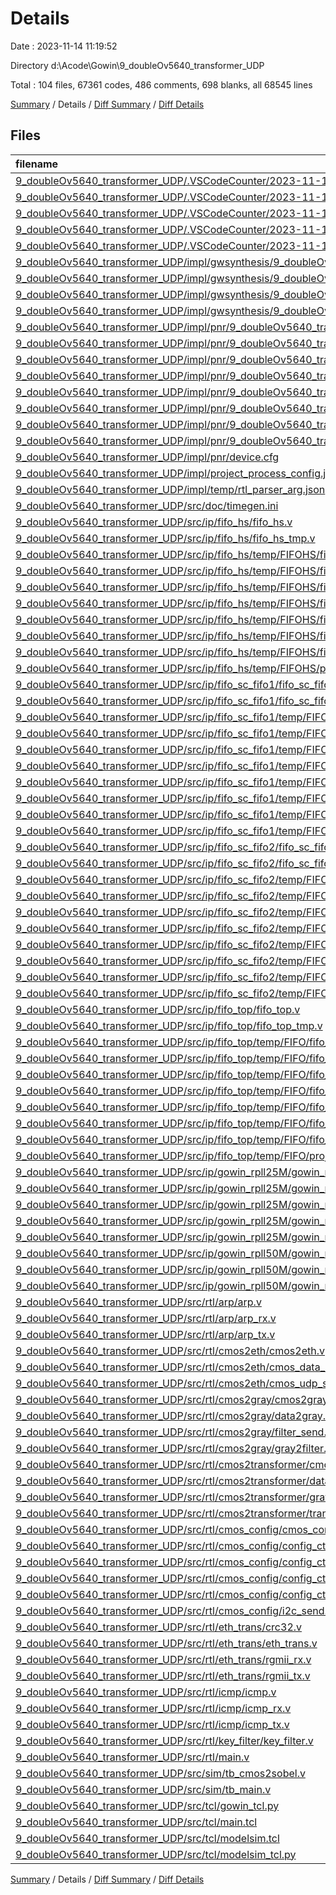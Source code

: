 # Details

Date : 2023-11-14 11:19:52

Directory d:\\Acode\\Gowin\\9_doubleOv5640_transformer_UDP

Total : 104 files,  67361 codes, 486 comments, 698 blanks, all 68545 lines

[Summary](results.md) / Details / [Diff Summary](diff.md) / [Diff Details](diff-details.md)

## Files
| filename | language | code | comment | blank | total |
| :--- | :--- | ---: | ---: | ---: | ---: |
| [9_doubleOv5640_transformer_UDP/.VSCodeCounter/2023-11-13_18-00-02/details.md](/9_doubleOv5640_transformer_UDP/.VSCodeCounter/2023-11-13_18-00-02/details.md) | Markdown | 108 | 0 | 6 | 114 |
| [9_doubleOv5640_transformer_UDP/.VSCodeCounter/2023-11-13_18-00-02/diff-details.md](/9_doubleOv5640_transformer_UDP/.VSCodeCounter/2023-11-13_18-00-02/diff-details.md) | Markdown | 9 | 0 | 6 | 15 |
| [9_doubleOv5640_transformer_UDP/.VSCodeCounter/2023-11-13_18-00-02/diff.md](/9_doubleOv5640_transformer_UDP/.VSCodeCounter/2023-11-13_18-00-02/diff.md) | Markdown | 12 | 0 | 7 | 19 |
| [9_doubleOv5640_transformer_UDP/.VSCodeCounter/2023-11-13_18-00-02/results.json](/9_doubleOv5640_transformer_UDP/.VSCodeCounter/2023-11-13_18-00-02/results.json) | JSON | 1 | 0 | 0 | 1 |
| [9_doubleOv5640_transformer_UDP/.VSCodeCounter/2023-11-13_18-00-02/results.md](/9_doubleOv5640_transformer_UDP/.VSCodeCounter/2023-11-13_18-00-02/results.md) | Markdown | 61 | 0 | 7 | 68 |
| [9_doubleOv5640_transformer_UDP/impl/gwsynthesis/9_doubleOv5640_transformer_UDP.log](/9_doubleOv5640_transformer_UDP/impl/gwsynthesis/9_doubleOv5640_transformer_UDP.log) | Log | 161 | 0 | 1 | 162 |
| [9_doubleOv5640_transformer_UDP/impl/gwsynthesis/9_doubleOv5640_transformer_UDP_syn.rpt.html](/9_doubleOv5640_transformer_UDP/impl/gwsynthesis/9_doubleOv5640_transformer_UDP_syn.rpt.html) | HTML | 4,399 | 0 | 1 | 4,400 |
| [9_doubleOv5640_transformer_UDP/impl/gwsynthesis/9_doubleOv5640_transformer_UDP_syn_resource.html](/9_doubleOv5640_transformer_UDP/impl/gwsynthesis/9_doubleOv5640_transformer_UDP_syn_resource.html) | HTML | 431 | 0 | 1 | 432 |
| [9_doubleOv5640_transformer_UDP/impl/gwsynthesis/9_doubleOv5640_transformer_UDP_syn_rsc.xml](/9_doubleOv5640_transformer_UDP/impl/gwsynthesis/9_doubleOv5640_transformer_UDP_syn_rsc.xml) | XML | 62 | 0 | 1 | 63 |
| [9_doubleOv5640_transformer_UDP/impl/pnr/9_doubleOv5640_transformer_UDP.fs](/9_doubleOv5640_transformer_UDP/impl/pnr/9_doubleOv5640_transformer_UDP.fs) | F# | 2,126 | 20 | 1 | 2,147 |
| [9_doubleOv5640_transformer_UDP/impl/pnr/9_doubleOv5640_transformer_UDP.log](/9_doubleOv5640_transformer_UDP/impl/pnr/9_doubleOv5640_transformer_UDP.log) | Log | 31 | 0 | 2 | 33 |
| [9_doubleOv5640_transformer_UDP/impl/pnr/9_doubleOv5640_transformer_UDP.pin.html](/9_doubleOv5640_transformer_UDP/impl/pnr/9_doubleOv5640_transformer_UDP.pin.html) | HTML | 2,972 | 1 | 1 | 2,974 |
| [9_doubleOv5640_transformer_UDP/impl/pnr/9_doubleOv5640_transformer_UDP.power.html](/9_doubleOv5640_transformer_UDP/impl/pnr/9_doubleOv5640_transformer_UDP.power.html) | HTML | 508 | 0 | 1 | 509 |
| [9_doubleOv5640_transformer_UDP/impl/pnr/9_doubleOv5640_transformer_UDP.rpt.html](/9_doubleOv5640_transformer_UDP/impl/pnr/9_doubleOv5640_transformer_UDP.rpt.html) | HTML | 3,266 | 3 | 1 | 3,270 |
| [9_doubleOv5640_transformer_UDP/impl/pnr/9_doubleOv5640_transformer_UDP.tr.html](/9_doubleOv5640_transformer_UDP/impl/pnr/9_doubleOv5640_transformer_UDP.tr.html) | HTML | 10 | 0 | 1 | 11 |
| [9_doubleOv5640_transformer_UDP/impl/pnr/9_doubleOv5640_transformer_UDP_tr_cata.html](/9_doubleOv5640_transformer_UDP/impl/pnr/9_doubleOv5640_transformer_UDP_tr_cata.html) | HTML | 87 | 45 | 1 | 133 |
| [9_doubleOv5640_transformer_UDP/impl/pnr/9_doubleOv5640_transformer_UDP_tr_content.html](/9_doubleOv5640_transformer_UDP/impl/pnr/9_doubleOv5640_transformer_UDP_tr_content.html) | HTML | 39,069 | 0 | 1 | 39,070 |
| [9_doubleOv5640_transformer_UDP/impl/pnr/device.cfg](/9_doubleOv5640_transformer_UDP/impl/pnr/device.cfg) | Properties | 21 | 0 | 1 | 22 |
| [9_doubleOv5640_transformer_UDP/impl/project_process_config.json](/9_doubleOv5640_transformer_UDP/impl/project_process_config.json) | JSON | 104 | 0 | 1 | 105 |
| [9_doubleOv5640_transformer_UDP/impl/temp/rtl_parser_arg.json](/9_doubleOv5640_transformer_UDP/impl/temp/rtl_parser_arg.json) | JSON | 136 | 0 | 1 | 137 |
| [9_doubleOv5640_transformer_UDP/src/doc/timegen.ini](/9_doubleOv5640_transformer_UDP/src/doc/timegen.ini) | Ini | 1 | 0 | 0 | 1 |
| [9_doubleOv5640_transformer_UDP/src/ip/fifo_hs/fifo_hs.v](/9_doubleOv5640_transformer_UDP/src/ip/fifo_hs/fifo_hs.v) | Verilog | 511 | 8 | 4 | 523 |
| [9_doubleOv5640_transformer_UDP/src/ip/fifo_hs/fifo_hs_tmp.v](/9_doubleOv5640_transformer_UDP/src/ip/fifo_hs/fifo_hs_tmp.v) | Verilog | 10 | 11 | 4 | 25 |
| [9_doubleOv5640_transformer_UDP/src/ip/fifo_hs/temp/FIFOHS/fifo_define.v](/9_doubleOv5640_transformer_UDP/src/ip/fifo_hs/temp/FIFOHS/fifo_define.v) | Verilog | 2 | 0 | 1 | 3 |
| [9_doubleOv5640_transformer_UDP/src/ip/fifo_hs/temp/FIFOHS/fifo_hs.log](/9_doubleOv5640_transformer_UDP/src/ip/fifo_hs/temp/FIFOHS/fifo_hs.log) | Log | 44 | 0 | 1 | 45 |
| [9_doubleOv5640_transformer_UDP/src/ip/fifo_hs/temp/FIFOHS/fifo_hs_syn.rpt.html](/9_doubleOv5640_transformer_UDP/src/ip/fifo_hs/temp/FIFOHS/fifo_hs_syn.rpt.html) | HTML | 1,336 | 0 | 1 | 1,337 |
| [9_doubleOv5640_transformer_UDP/src/ip/fifo_hs/temp/FIFOHS/fifo_hs_syn_resource.html](/9_doubleOv5640_transformer_UDP/src/ip/fifo_hs/temp/FIFOHS/fifo_hs_syn_resource.html) | HTML | 44 | 0 | 1 | 45 |
| [9_doubleOv5640_transformer_UDP/src/ip/fifo_hs/temp/FIFOHS/fifo_hs_syn_rsc.xml](/9_doubleOv5640_transformer_UDP/src/ip/fifo_hs/temp/FIFOHS/fifo_hs_syn_rsc.xml) | XML | 2 | 0 | 1 | 3 |
| [9_doubleOv5640_transformer_UDP/src/ip/fifo_hs/temp/FIFOHS/fifo_hs_tmp.v](/9_doubleOv5640_transformer_UDP/src/ip/fifo_hs/temp/FIFOHS/fifo_hs_tmp.v) | Verilog | 10 | 11 | 4 | 25 |
| [9_doubleOv5640_transformer_UDP/src/ip/fifo_hs/temp/FIFOHS/fifo_parameter.v](/9_doubleOv5640_transformer_UDP/src/ip/fifo_hs/temp/FIFOHS/fifo_parameter.v) | Verilog | 6 | 0 | 1 | 7 |
| [9_doubleOv5640_transformer_UDP/src/ip/fifo_hs/temp/FIFOHS/project.ini](/9_doubleOv5640_transformer_UDP/src/ip/fifo_hs/temp/FIFOHS/project.ini) | Ini | 1 | 0 | 0 | 1 |
| [9_doubleOv5640_transformer_UDP/src/ip/fifo_sc_fifo1/fifo_sc_fifo1.v](/9_doubleOv5640_transformer_UDP/src/ip/fifo_sc_fifo1/fifo_sc_fifo1.v) | Verilog | 331 | 10 | 4 | 345 |
| [9_doubleOv5640_transformer_UDP/src/ip/fifo_sc_fifo1/fifo_sc_fifo1_tmp.v](/9_doubleOv5640_transformer_UDP/src/ip/fifo_sc_fifo1/fifo_sc_fifo1_tmp.v) | Verilog | 10 | 11 | 4 | 25 |
| [9_doubleOv5640_transformer_UDP/src/ip/fifo_sc_fifo1/temp/FIFO_SC/fifo_sc_define.v](/9_doubleOv5640_transformer_UDP/src/ip/fifo_sc_fifo1/temp/FIFO_SC/fifo_sc_define.v) | Verilog | 3 | 0 | 1 | 4 |
| [9_doubleOv5640_transformer_UDP/src/ip/fifo_sc_fifo1/temp/FIFO_SC/fifo_sc_fifo1.log](/9_doubleOv5640_transformer_UDP/src/ip/fifo_sc_fifo1/temp/FIFO_SC/fifo_sc_fifo1.log) | Log | 44 | 0 | 1 | 45 |
| [9_doubleOv5640_transformer_UDP/src/ip/fifo_sc_fifo1/temp/FIFO_SC/fifo_sc_fifo1_syn.rpt.html](/9_doubleOv5640_transformer_UDP/src/ip/fifo_sc_fifo1/temp/FIFO_SC/fifo_sc_fifo1_syn.rpt.html) | HTML | 1,400 | 0 | 1 | 1,401 |
| [9_doubleOv5640_transformer_UDP/src/ip/fifo_sc_fifo1/temp/FIFO_SC/fifo_sc_fifo1_syn_resource.html](/9_doubleOv5640_transformer_UDP/src/ip/fifo_sc_fifo1/temp/FIFO_SC/fifo_sc_fifo1_syn_resource.html) | HTML | 44 | 0 | 1 | 45 |
| [9_doubleOv5640_transformer_UDP/src/ip/fifo_sc_fifo1/temp/FIFO_SC/fifo_sc_fifo1_syn_rsc.xml](/9_doubleOv5640_transformer_UDP/src/ip/fifo_sc_fifo1/temp/FIFO_SC/fifo_sc_fifo1_syn_rsc.xml) | XML | 2 | 0 | 1 | 3 |
| [9_doubleOv5640_transformer_UDP/src/ip/fifo_sc_fifo1/temp/FIFO_SC/fifo_sc_fifo1_tmp.v](/9_doubleOv5640_transformer_UDP/src/ip/fifo_sc_fifo1/temp/FIFO_SC/fifo_sc_fifo1_tmp.v) | Verilog | 10 | 11 | 4 | 25 |
| [9_doubleOv5640_transformer_UDP/src/ip/fifo_sc_fifo1/temp/FIFO_SC/fifo_sc_parameter.v](/9_doubleOv5640_transformer_UDP/src/ip/fifo_sc_fifo1/temp/FIFO_SC/fifo_sc_parameter.v) | Verilog | 3 | 0 | 1 | 4 |
| [9_doubleOv5640_transformer_UDP/src/ip/fifo_sc_fifo1/temp/FIFO_SC/project.ini](/9_doubleOv5640_transformer_UDP/src/ip/fifo_sc_fifo1/temp/FIFO_SC/project.ini) | Ini | 1 | 0 | 0 | 1 |
| [9_doubleOv5640_transformer_UDP/src/ip/fifo_sc_fifo2/fifo_sc_fifo2.v](/9_doubleOv5640_transformer_UDP/src/ip/fifo_sc_fifo2/fifo_sc_fifo2.v) | Verilog | 331 | 10 | 4 | 345 |
| [9_doubleOv5640_transformer_UDP/src/ip/fifo_sc_fifo2/fifo_sc_fifo2_tmp.v](/9_doubleOv5640_transformer_UDP/src/ip/fifo_sc_fifo2/fifo_sc_fifo2_tmp.v) | Verilog | 10 | 11 | 4 | 25 |
| [9_doubleOv5640_transformer_UDP/src/ip/fifo_sc_fifo2/temp/FIFO_SC/fifo_sc_define.v](/9_doubleOv5640_transformer_UDP/src/ip/fifo_sc_fifo2/temp/FIFO_SC/fifo_sc_define.v) | Verilog | 3 | 0 | 1 | 4 |
| [9_doubleOv5640_transformer_UDP/src/ip/fifo_sc_fifo2/temp/FIFO_SC/fifo_sc_fifo2.log](/9_doubleOv5640_transformer_UDP/src/ip/fifo_sc_fifo2/temp/FIFO_SC/fifo_sc_fifo2.log) | Log | 44 | 0 | 1 | 45 |
| [9_doubleOv5640_transformer_UDP/src/ip/fifo_sc_fifo2/temp/FIFO_SC/fifo_sc_fifo2_syn.rpt.html](/9_doubleOv5640_transformer_UDP/src/ip/fifo_sc_fifo2/temp/FIFO_SC/fifo_sc_fifo2_syn.rpt.html) | HTML | 1,400 | 0 | 1 | 1,401 |
| [9_doubleOv5640_transformer_UDP/src/ip/fifo_sc_fifo2/temp/FIFO_SC/fifo_sc_fifo2_syn_resource.html](/9_doubleOv5640_transformer_UDP/src/ip/fifo_sc_fifo2/temp/FIFO_SC/fifo_sc_fifo2_syn_resource.html) | HTML | 44 | 0 | 1 | 45 |
| [9_doubleOv5640_transformer_UDP/src/ip/fifo_sc_fifo2/temp/FIFO_SC/fifo_sc_fifo2_syn_rsc.xml](/9_doubleOv5640_transformer_UDP/src/ip/fifo_sc_fifo2/temp/FIFO_SC/fifo_sc_fifo2_syn_rsc.xml) | XML | 2 | 0 | 1 | 3 |
| [9_doubleOv5640_transformer_UDP/src/ip/fifo_sc_fifo2/temp/FIFO_SC/fifo_sc_fifo2_tmp.v](/9_doubleOv5640_transformer_UDP/src/ip/fifo_sc_fifo2/temp/FIFO_SC/fifo_sc_fifo2_tmp.v) | Verilog | 10 | 11 | 4 | 25 |
| [9_doubleOv5640_transformer_UDP/src/ip/fifo_sc_fifo2/temp/FIFO_SC/fifo_sc_parameter.v](/9_doubleOv5640_transformer_UDP/src/ip/fifo_sc_fifo2/temp/FIFO_SC/fifo_sc_parameter.v) | Verilog | 3 | 0 | 1 | 4 |
| [9_doubleOv5640_transformer_UDP/src/ip/fifo_sc_fifo2/temp/FIFO_SC/project.ini](/9_doubleOv5640_transformer_UDP/src/ip/fifo_sc_fifo2/temp/FIFO_SC/project.ini) | Ini | 1 | 0 | 0 | 1 |
| [9_doubleOv5640_transformer_UDP/src/ip/fifo_top/fifo_top.v](/9_doubleOv5640_transformer_UDP/src/ip/fifo_top/fifo_top.v) | Verilog | 570 | 10 | 4 | 584 |
| [9_doubleOv5640_transformer_UDP/src/ip/fifo_top/fifo_top_tmp.v](/9_doubleOv5640_transformer_UDP/src/ip/fifo_top/fifo_top_tmp.v) | Verilog | 10 | 11 | 4 | 25 |
| [9_doubleOv5640_transformer_UDP/src/ip/fifo_top/temp/FIFO/fifo_define.v](/9_doubleOv5640_transformer_UDP/src/ip/fifo_top/temp/FIFO/fifo_define.v) | Verilog | 3 | 0 | 1 | 4 |
| [9_doubleOv5640_transformer_UDP/src/ip/fifo_top/temp/FIFO/fifo_parameter.v](/9_doubleOv5640_transformer_UDP/src/ip/fifo_top/temp/FIFO/fifo_parameter.v) | Verilog | 6 | 0 | 1 | 7 |
| [9_doubleOv5640_transformer_UDP/src/ip/fifo_top/temp/FIFO/fifo_top.log](/9_doubleOv5640_transformer_UDP/src/ip/fifo_top/temp/FIFO/fifo_top.log) | Log | 47 | 0 | 1 | 48 |
| [9_doubleOv5640_transformer_UDP/src/ip/fifo_top/temp/FIFO/fifo_top_syn.rpt.html](/9_doubleOv5640_transformer_UDP/src/ip/fifo_top/temp/FIFO/fifo_top_syn.rpt.html) | HTML | 1,543 | 0 | 1 | 1,544 |
| [9_doubleOv5640_transformer_UDP/src/ip/fifo_top/temp/FIFO/fifo_top_syn_resource.html](/9_doubleOv5640_transformer_UDP/src/ip/fifo_top/temp/FIFO/fifo_top_syn_resource.html) | HTML | 44 | 0 | 1 | 45 |
| [9_doubleOv5640_transformer_UDP/src/ip/fifo_top/temp/FIFO/fifo_top_syn_rsc.xml](/9_doubleOv5640_transformer_UDP/src/ip/fifo_top/temp/FIFO/fifo_top_syn_rsc.xml) | XML | 2 | 0 | 1 | 3 |
| [9_doubleOv5640_transformer_UDP/src/ip/fifo_top/temp/FIFO/fifo_top_tmp.v](/9_doubleOv5640_transformer_UDP/src/ip/fifo_top/temp/FIFO/fifo_top_tmp.v) | Verilog | 10 | 11 | 4 | 25 |
| [9_doubleOv5640_transformer_UDP/src/ip/fifo_top/temp/FIFO/project.ini](/9_doubleOv5640_transformer_UDP/src/ip/fifo_top/temp/FIFO/project.ini) | Ini | 1 | 0 | 0 | 1 |
| [9_doubleOv5640_transformer_UDP/src/ip/gowin_rpll25M/gowin_rpll.mod](/9_doubleOv5640_transformer_UDP/src/ip/gowin_rpll25M/gowin_rpll.mod) | XML | 31 | 0 | 2 | 33 |
| [9_doubleOv5640_transformer_UDP/src/ip/gowin_rpll25M/gowin_rpll25M.mod](/9_doubleOv5640_transformer_UDP/src/ip/gowin_rpll25M/gowin_rpll25M.mod) | XML | 31 | 0 | 2 | 33 |
| [9_doubleOv5640_transformer_UDP/src/ip/gowin_rpll25M/gowin_rpll25M.v](/9_doubleOv5640_transformer_UDP/src/ip/gowin_rpll25M/gowin_rpll25M.v) | Verilog | 49 | 8 | 8 | 65 |
| [9_doubleOv5640_transformer_UDP/src/ip/gowin_rpll25M/gowin_rpll25M_tmp.v](/9_doubleOv5640_transformer_UDP/src/ip/gowin_rpll25M/gowin_rpll25M_tmp.v) | Verilog | 5 | 11 | 4 | 20 |
| [9_doubleOv5640_transformer_UDP/src/ip/gowin_rpll25M/gowin_rpll_tmp.v](/9_doubleOv5640_transformer_UDP/src/ip/gowin_rpll25M/gowin_rpll_tmp.v) | Verilog | 5 | 11 | 4 | 20 |
| [9_doubleOv5640_transformer_UDP/src/ip/gowin_rpll50M/gowin_rpll50M.mod](/9_doubleOv5640_transformer_UDP/src/ip/gowin_rpll50M/gowin_rpll50M.mod) | XML | 31 | 0 | 2 | 33 |
| [9_doubleOv5640_transformer_UDP/src/ip/gowin_rpll50M/gowin_rpll50M.v](/9_doubleOv5640_transformer_UDP/src/ip/gowin_rpll50M/gowin_rpll50M.v) | Verilog | 49 | 8 | 8 | 65 |
| [9_doubleOv5640_transformer_UDP/src/ip/gowin_rpll50M/gowin_rpll50M_tmp.v](/9_doubleOv5640_transformer_UDP/src/ip/gowin_rpll50M/gowin_rpll50M_tmp.v) | Verilog | 5 | 11 | 4 | 20 |
| [9_doubleOv5640_transformer_UDP/src/rtl/arp/arp.v](/9_doubleOv5640_transformer_UDP/src/rtl/arp/arp.v) | Verilog | 97 | 3 | 16 | 116 |
| [9_doubleOv5640_transformer_UDP/src/rtl/arp/arp_rx.v](/9_doubleOv5640_transformer_UDP/src/rtl/arp/arp_rx.v) | Verilog | 179 | 1 | 12 | 192 |
| [9_doubleOv5640_transformer_UDP/src/rtl/arp/arp_tx.v](/9_doubleOv5640_transformer_UDP/src/rtl/arp/arp_tx.v) | Verilog | 230 | 9 | 19 | 258 |
| [9_doubleOv5640_transformer_UDP/src/rtl/cmos2eth/cmos2eth.v](/9_doubleOv5640_transformer_UDP/src/rtl/cmos2eth/cmos2eth.v) | Verilog | 60 | 0 | 7 | 67 |
| [9_doubleOv5640_transformer_UDP/src/rtl/cmos2eth/cmos_data_rev.v](/9_doubleOv5640_transformer_UDP/src/rtl/cmos2eth/cmos_data_rev.v) | Verilog | 109 | 7 | 11 | 127 |
| [9_doubleOv5640_transformer_UDP/src/rtl/cmos2eth/cmos_udp_send.v](/9_doubleOv5640_transformer_UDP/src/rtl/cmos2eth/cmos_udp_send.v) | Verilog | 299 | 10 | 31 | 340 |
| [9_doubleOv5640_transformer_UDP/src/rtl/cmos2gray/cmos2gray.v](/9_doubleOv5640_transformer_UDP/src/rtl/cmos2gray/cmos2gray.v) | Verilog | 81 | 0 | 9 | 90 |
| [9_doubleOv5640_transformer_UDP/src/rtl/cmos2gray/data2gray.v](/9_doubleOv5640_transformer_UDP/src/rtl/cmos2gray/data2gray.v) | Verilog | 135 | 0 | 26 | 161 |
| [9_doubleOv5640_transformer_UDP/src/rtl/cmos2gray/filter_send.v](/9_doubleOv5640_transformer_UDP/src/rtl/cmos2gray/filter_send.v) | Verilog | 289 | 6 | 30 | 325 |
| [9_doubleOv5640_transformer_UDP/src/rtl/cmos2gray/gray2filter.v](/9_doubleOv5640_transformer_UDP/src/rtl/cmos2gray/gray2filter.v) | Verilog | 216 | 23 | 30 | 269 |
| [9_doubleOv5640_transformer_UDP/src/rtl/cmos2transformer/cmos2transformer.v](/9_doubleOv5640_transformer_UDP/src/rtl/cmos2transformer/cmos2transformer.v) | Verilog | 81 | 0 | 9 | 90 |
| [9_doubleOv5640_transformer_UDP/src/rtl/cmos2transformer/data2gray.v](/9_doubleOv5640_transformer_UDP/src/rtl/cmos2transformer/data2gray.v) | Verilog | 135 | 0 | 26 | 161 |
| [9_doubleOv5640_transformer_UDP/src/rtl/cmos2transformer/gray2transformer.v](/9_doubleOv5640_transformer_UDP/src/rtl/cmos2transformer/gray2transformer.v) | Verilog | 309 | 24 | 39 | 372 |
| [9_doubleOv5640_transformer_UDP/src/rtl/cmos2transformer/transformer_send.v](/9_doubleOv5640_transformer_UDP/src/rtl/cmos2transformer/transformer_send.v) | Verilog | 289 | 6 | 30 | 325 |
| [9_doubleOv5640_transformer_UDP/src/rtl/cmos_config/cmos_config.v](/9_doubleOv5640_transformer_UDP/src/rtl/cmos_config/cmos_config.v) | Verilog | 53 | 1 | 9 | 63 |
| [9_doubleOv5640_transformer_UDP/src/rtl/cmos_config/config_ctrl.v](/9_doubleOv5640_transformer_UDP/src/rtl/cmos_config/config_ctrl.v) | Verilog | 324 | 25 | 17 | 366 |
| [9_doubleOv5640_transformer_UDP/src/rtl/cmos_config/config_ctrl_480p30fps.v](/9_doubleOv5640_transformer_UDP/src/rtl/cmos_config/config_ctrl_480p30fps.v) | Verilog | 324 | 25 | 17 | 366 |
| [9_doubleOv5640_transformer_UDP/src/rtl/cmos_config/config_ctrl_720p15fps.v](/9_doubleOv5640_transformer_UDP/src/rtl/cmos_config/config_ctrl_720p15fps.v) | Verilog | 324 | 25 | 17 | 366 |
| [9_doubleOv5640_transformer_UDP/src/rtl/cmos_config/config_ctrl_vga30fps.v](/9_doubleOv5640_transformer_UDP/src/rtl/cmos_config/config_ctrl_vga30fps.v) | Verilog | 324 | 25 | 17 | 366 |
| [9_doubleOv5640_transformer_UDP/src/rtl/cmos_config/i2c_send.v](/9_doubleOv5640_transformer_UDP/src/rtl/cmos_config/i2c_send.v) | Verilog | 476 | 1 | 14 | 491 |
| [9_doubleOv5640_transformer_UDP/src/rtl/eth_trans/crc32.v](/9_doubleOv5640_transformer_UDP/src/rtl/eth_trans/crc32.v) | Verilog | 57 | 3 | 6 | 66 |
| [9_doubleOv5640_transformer_UDP/src/rtl/eth_trans/eth_trans.v](/9_doubleOv5640_transformer_UDP/src/rtl/eth_trans/eth_trans.v) | Verilog | 35 | 0 | 5 | 40 |
| [9_doubleOv5640_transformer_UDP/src/rtl/eth_trans/rgmii_rx.v](/9_doubleOv5640_transformer_UDP/src/rtl/eth_trans/rgmii_rx.v) | Verilog | 68 | 1 | 13 | 82 |
| [9_doubleOv5640_transformer_UDP/src/rtl/eth_trans/rgmii_tx.v](/9_doubleOv5640_transformer_UDP/src/rtl/eth_trans/rgmii_tx.v) | Verilog | 33 | 2 | 7 | 42 |
| [9_doubleOv5640_transformer_UDP/src/rtl/icmp/icmp.v](/9_doubleOv5640_transformer_UDP/src/rtl/icmp/icmp.v) | Verilog | 82 | 2 | 13 | 97 |
| [9_doubleOv5640_transformer_UDP/src/rtl/icmp/icmp_rx.v](/9_doubleOv5640_transformer_UDP/src/rtl/icmp/icmp_rx.v) | Verilog | 181 | 16 | 12 | 209 |
| [9_doubleOv5640_transformer_UDP/src/rtl/icmp/icmp_tx.v](/9_doubleOv5640_transformer_UDP/src/rtl/icmp/icmp_tx.v) | Verilog | 254 | 12 | 24 | 290 |
| [9_doubleOv5640_transformer_UDP/src/rtl/key_filter/key_filter.v](/9_doubleOv5640_transformer_UDP/src/rtl/key_filter/key_filter.v) | Verilog | 28 | 5 | 6 | 39 |
| [9_doubleOv5640_transformer_UDP/src/rtl/main.v](/9_doubleOv5640_transformer_UDP/src/rtl/main.v) | Verilog | 367 | 8 | 43 | 418 |
| [9_doubleOv5640_transformer_UDP/src/sim/tb_cmos2sobel.v](/9_doubleOv5640_transformer_UDP/src/sim/tb_cmos2sobel.v) | Verilog | 101 | 0 | 14 | 115 |
| [9_doubleOv5640_transformer_UDP/src/sim/tb_main.v](/9_doubleOv5640_transformer_UDP/src/sim/tb_main.v) | Verilog | 49 | 0 | 10 | 59 |
| [9_doubleOv5640_transformer_UDP/src/tcl/gowin_tcl.py](/9_doubleOv5640_transformer_UDP/src/tcl/gowin_tcl.py) | Python | 15 | 1 | 3 | 19 |
| [9_doubleOv5640_transformer_UDP/src/tcl/main.tcl](/9_doubleOv5640_transformer_UDP/src/tcl/main.tcl) | Tcl | 36 | 0 | 1 | 37 |
| [9_doubleOv5640_transformer_UDP/src/tcl/modelsim.tcl](/9_doubleOv5640_transformer_UDP/src/tcl/modelsim.tcl) | Tcl | 24 | 0 | 2 | 26 |
| [9_doubleOv5640_transformer_UDP/src/tcl/modelsim_tcl.py](/9_doubleOv5640_transformer_UDP/src/tcl/modelsim_tcl.py) | Python | 18 | 1 | 5 | 24 |

[Summary](results.md) / Details / [Diff Summary](diff.md) / [Diff Details](diff-details.md)